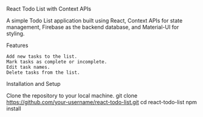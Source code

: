 React Todo List with Context APIs

A simple Todo List application built using React, Context APIs for state management, Firebase as the backend database, and Material-UI for styling.

Features

    Add new tasks to the list.
    Mark tasks as complete or incomplete.
    Edit task names.
    Delete tasks from the list.

Installation and Setup

Clone the repository to your local machine.
git clone https://github.com/your-username/react-todo-list.git
cd react-todo-list
npm install
